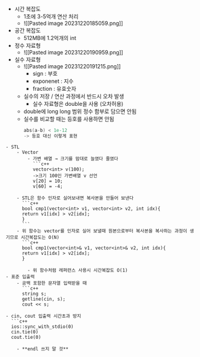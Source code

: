 - 시간 복잡도
	- 1초에 3-5억개 연산 처리
	- ![[Pasted image 20231220185059.png]]
- 공간 복잡도
	- 512MB에 1.2억개의 int
- 정수 자료형
	- ![[Pasted image 20231220190959.png]]
- 실수 자료형
	- ![[Pasted image 20231220191215.png]]
		- sign : 부호
		- exponenet : 지수
		- fraction : 유효숫자
	- 실수의 저장 / 연산 과정에서 반드시 오차 발생
		- 실수 자료형은 double을 사용 (오차허용)
	- double에 long long 범위 정수 함부로 담으면 안됨
	- 실수를 비교할 때는 등호를 사용하면 안됨
	  ```c++
	  abs(a-b) < 1e-12
	  -> 등호 대신 이렇게 표현
```
- STL
	- Vector
		- 가변 배열 → 크기를 맘대로 늘였다 줄였다
		  ```c++
		  vector<int> v(100);
		  ->크기 100인 가변배열 v 선언
		  v[20] = 10;
		  v[60] = -4;
```
		- STL은 함수 인자로 실어보내면 복사본을 만들어 보낸다
		  ```c++
		  bool cmp1(vector<int> v1, vector<int> v2, int idx){
		  return v1[idx] > v2[idx];
		  }
		  ```
		- 위 함수는 vector를 인자로 실어 보낼때 원본으로부터 복사본을 복사하는 과정이 생기므로 시간복잡도는 O(N)
		  ```c++
		  bool cmp1(vector<int>& v1, vector<int>& v2, int idx){
		  return v1[idx] > v2[idx];
		  }
```
		- 위 함수처럼 레퍼런스 사용시 시간복잡도 O(1)
- 표준 입출력
	- 공백 포함한 문자열 입력받을 때
	  ```c++
	  string s;
	  getline(cin, s);
	  cout << s;
```
	- cin, cout 입출력 시간초과 방지
	  ```c++
	  ios::sync_with_stdio(0)
	  cin.tie(0)
	  cout.tie(0)
```
	- **endl 쓰지 말 것**
